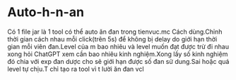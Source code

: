 # Auto-h-n-an
Có 1 file jar là 1 tool có thể auto ăn đan trong tienvuc.mc
Cách dùng.Chỉnh thời gian cách nhau mỗi click(trên 5s) để không bị delay do giới hạn thời gian mỗi viên đan.Level của m bao nhiêu và level muốn đạt được trừ đi nhau xong hỏi ChatGPT xem cần bao nhiêu kinh nghiệm.Xong lấy số kinh nghiệm đó chia với exp đan dược cho sẽ giới hạn được số đan sử dung.Sai hoặc quá level tự chịu.T chỉ tạo ra tool vì t lười ăn đan vcl
